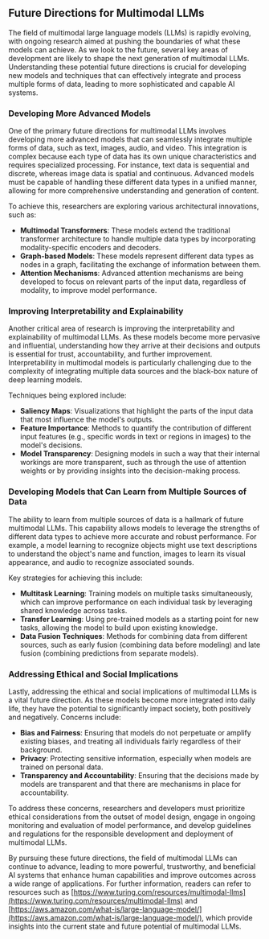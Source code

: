 ## Future Directions for Multimodal LLMs
The field of multimodal large language models (LLMs) is rapidly evolving, with ongoing research aimed at pushing the boundaries of what these models can achieve. As we look to the future, several key areas of development are likely to shape the next generation of multimodal LLMs. Understanding these potential future directions is crucial for developing new models and techniques that can effectively integrate and process multiple forms of data, leading to more sophisticated and capable AI systems.

### Developing More Advanced Models
One of the primary future directions for multimodal LLMs involves developing more advanced models that can seamlessly integrate multiple forms of data, such as text, images, audio, and video. This integration is complex because each type of data has its own unique characteristics and requires specialized processing. For instance, text data is sequential and discrete, whereas image data is spatial and continuous. Advanced models must be capable of handling these different data types in a unified manner, allowing for more comprehensive understanding and generation of content.

To achieve this, researchers are exploring various architectural innovations, such as:
* **Multimodal Transformers**: These models extend the traditional transformer architecture to handle multiple data types by incorporating modality-specific encoders and decoders.
* **Graph-based Models**: These models represent different data types as nodes in a graph, facilitating the exchange of information between them.
* **Attention Mechanisms**: Advanced attention mechanisms are being developed to focus on relevant parts of the input data, regardless of modality, to improve model performance.

### Improving Interpretability and Explainability
Another critical area of research is improving the interpretability and explainability of multimodal LLMs. As these models become more pervasive and influential, understanding how they arrive at their decisions and outputs is essential for trust, accountability, and further improvement. Interpretability in multimodal models is particularly challenging due to the complexity of integrating multiple data sources and the black-box nature of deep learning models.

Techniques being explored include:
* **Saliency Maps**: Visualizations that highlight the parts of the input data that most influence the model's outputs.
* **Feature Importance**: Methods to quantify the contribution of different input features (e.g., specific words in text or regions in images) to the model's decisions.
* **Model Transparency**: Designing models in such a way that their internal workings are more transparent, such as through the use of attention weights or by providing insights into the decision-making process.

### Developing Models that Can Learn from Multiple Sources of Data
The ability to learn from multiple sources of data is a hallmark of future multimodal LLMs. This capability allows models to leverage the strengths of different data types to achieve more accurate and robust performance. For example, a model learning to recognize objects might use text descriptions to understand the object's name and function, images to learn its visual appearance, and audio to recognize associated sounds.

Key strategies for achieving this include:
* **Multitask Learning**: Training models on multiple tasks simultaneously, which can improve performance on each individual task by leveraging shared knowledge across tasks.
* **Transfer Learning**: Using pre-trained models as a starting point for new tasks, allowing the model to build upon existing knowledge.
* **Data Fusion Techniques**: Methods for combining data from different sources, such as early fusion (combining data before modeling) and late fusion (combining predictions from separate models).

### Addressing Ethical and Social Implications
Lastly, addressing the ethical and social implications of multimodal LLMs is a vital future direction. As these models become more integrated into daily life, they have the potential to significantly impact society, both positively and negatively. Concerns include:
* **Bias and Fairness**: Ensuring that models do not perpetuate or amplify existing biases, and treating all individuals fairly regardless of their background.
* **Privacy**: Protecting sensitive information, especially when models are trained on personal data.
* **Transparency and Accountability**: Ensuring that the decisions made by models are transparent and that there are mechanisms in place for accountability.

To address these concerns, researchers and developers must prioritize ethical considerations from the outset of model design, engage in ongoing monitoring and evaluation of model performance, and develop guidelines and regulations for the responsible development and deployment of multimodal LLMs.

By pursuing these future directions, the field of multimodal LLMs can continue to advance, leading to more powerful, trustworthy, and beneficial AI systems that enhance human capabilities and improve outcomes across a wide range of applications. For further information, readers can refer to resources such as [https://www.turing.com/resources/multimodal-llms](https://www.turing.com/resources/multimodal-llms) and [https://aws.amazon.com/what-is/large-language-model/](https://aws.amazon.com/what-is/large-language-model/), which provide insights into the current state and future potential of multimodal LLMs.